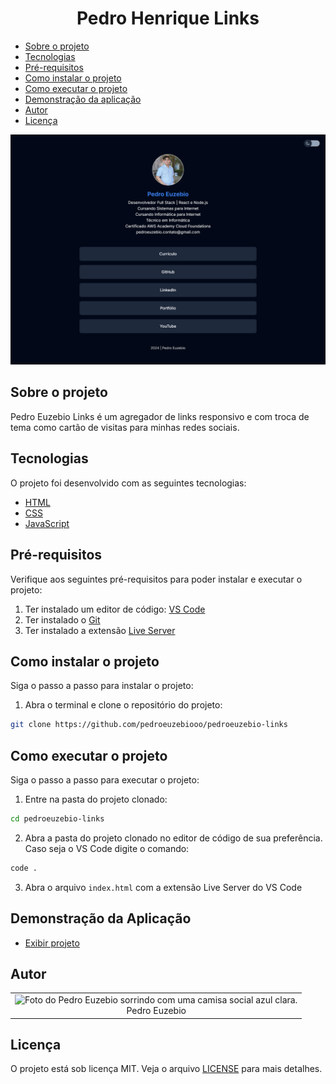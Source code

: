 <h1 align="center">
  Pedro Henrique Links
</h1>

<ul>
  <li>
    <a href="#sobre-o-projeto">
      Sobre o projeto
    </a>
  </li>
  <li>
    <a href="#tecnologias">
      Tecnologias
    </a>
  </li>
  <li>
    <a href="#pre-requisitos">
      Pré-requisitos
    </a>
  </li>
  <li>
    <a href="#como-instalar-o-projeto">
      Como instalar o projeto
    </a>
  </li>
  <li>
    <a href="#como-executar-o-projeto">
      Como executar o projeto
    </a>
  </li>
  <li>
    <a href="#demonstração-da-aplicação">
      Demonstração da aplicação
    </a>
  </li>
  <li>
    <a href="#autor">
      Autor
    </a>
  </li>
  <li>
    <a href="#licença">
      Licença
    </a>
  </li>
</ul>

![Visualização do projeto Pedro Euzebio Links](./.github/preview.png)

## Sobre o projeto

Pedro Euzebio Links é um agregador de links responsivo e com troca de tema como cartão de visitas para minhas redes sociais.

## Tecnologias

O projeto foi desenvolvido com as seguintes tecnologias:

- [HTML](https://developer.mozilla.org/pt-BR/docs/Web/HTML)
- [CSS](https://developer.mozilla.org/pt-BR/docs/Web/CSS)
- [JavaScript](https://developer.mozilla.org/pt-BR/docs/Web/JavaScript)

## Pré-requisitos

Verifique aos seguintes pré-requisitos para poder instalar e executar o projeto:

1. Ter instalado um editor de código: [VS Code](https://code.visualstudio.com/download)
2. Ter instalado o [Git](https://git-scm.com/downloads)
3. Ter instalado a extensão [Live Server](https://marketplace.visualstudio.com/items?itemName=ritwickdey.LiveServer)

## Como instalar o projeto

Siga o passo a passo para instalar o projeto:

1. Abra o terminal e clone o repositório do projeto:

```bash
git clone https://github.com/pedroeuzebiooo/pedroeuzebio-links
```

## Como executar o projeto

Siga o passo a passo para executar o projeto:

1. Entre na pasta do projeto clonado:

```bash
cd pedroeuzebio-links
```

2. Abra a pasta do projeto clonado no editor de código de sua preferência. Caso seja o VS Code digite o comando:

```bash
code .
```

3. Abra o arquivo `index.html` com a extensão Live Server do VS Code

## Demonstração da Aplicação

- [Exibir projeto](https://pedroeuzebio-links.vercel.app)

## Autor

<table>
  <tr>
    <td align="center">
      <img
        src="https://github.com/pedroeuzebiojs.png"
        alt="Foto do Pedro Euzebio sorrindo com uma camisa social azul clara."
        width="100"
      />
      <br />
      Pedro Euzebio
    </td>
  </tr>
</table>

## Licença

O projeto está sob licença MIT. Veja o arquivo [LICENSE](./LICENSE) para mais detalhes.
